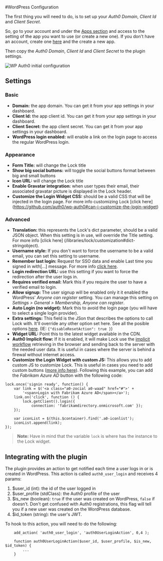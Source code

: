 #WordPress Configuration

The first thing you will need to do, is to set up your *Auth0 Domain*, *Client Id* and *Client Secret*.

So, go to your account and under the [Apps section](@@uiURL@@/#/applications) and access to the setting of the app you want to use (or create a new one). If you don't have an account, create one [here](https://auth0.com) and the create a new app.

Then copy the *Auth0 Domain*, *Client Id* and *Client Secret* to the plugin settings.

<img src="https://cdn.auth0.com/docs/cms/wordpress/wp-auth0-initial-config.gif" alt="WP Auth0 initial configuration">


## Settings

### Basic

- **Domain:** the app domain. You can get it from your app settings in your dashboard.
- **Client Id:** the app client id. You can get it from your app settings in your dashboard.
- **Client Secret:** the app client secret. You can get it from your app settings in your dashboard.
- **WordPress login enabled:** will enable a link on the login page to access the regular WordPress login.

### Appearance

- **Form Title:** will change the Lock title
- **Show big social buttons:** will toggle the social buttons format between big and small buttons
- **Icon URL:** will change the Lock title
- **Enable Gravatar integration:** when user types their email, their associated gravatar picture is displayed in the Lock header.
- **Customize the Login Widget CSS:** should be a valid CSS that will be injected in the login page. For more info customizing Lock [click here] (https://github.com/auth0/wp-auth0#can-i-customize-the-login-widget)

### Advanced

- **Translation:** this represents the Lock's dict parameter, should be a valid JSON object. When this setting is in use, will override the Title setting. For more info [click here] (/libraries/lock/customization#dict-stringobject).
- **Username style:** If you don't want to force the username to be a valid email, you can set this setting to username.
- **Remember last login:** Request for SSO data and enable Last time you signed in with[...] message. For more info [click here](/libraries/lock/customization#rememberlastlogin-boolean).
- **Login redirection URL:** use this setting if you want to force the redirection after the user logs in.
- **Requires verified email:** Mark this if you require the user to have a verified email to login.
- **Allow signup:** The user signup will be enabled only it it enabled the WordPress' *Anyone can register* setting. You can manage this setting on *Settings > General > Membership, Anyone can register*.
- **Auto Login (no widget):** Mark this to avoid the login page (you will have to select a single login provider).
- **Extra settings:** This field is the JSon that describes the options to call Lock with. It'll override any other option set here. See all the posible options [here](/libraries/lock/customization). (IE: `{"disableResetAction": true }`)
- **Widget URL:** Point this to the latest widget available in the CDN.
- **Auth0 Implicit flow:** If it is enabled, it will make Lock use the [implicit workflow](https://auth0.com/docs/protocols#5) retrieving in the browser and sending back to the server with the needed user data. It is useful in cases where the server is behind a firewal without internet access.
- **Customize the Login Widget with custom JS:** This allows you to add custom JS to customize Lock. This is useful in cases you need to add custom buttons ([more info here](https://auth0.com/docs/hrd#3)). Following this example, you can add the *Fabrikam Azure AD* button with the following code:

```
lock.once('signin ready', function() {
    var link = $('<a class="a0-zocial a0-waad" href="#">' +
        '<span>Login with Fabrikam Azure AD</span></a>');
    link.on('click', function () {
        lock.getClient().login({
            connection: 'fabrikamdirectory.onmicrosoft.com' });
    });

    var iconList = $(this.$container).find('.a0-iconlist');
    iconList.append(link);
});
```

>**Note:** Have in mind that the variable `lock` is where has the instance to the Lock widget.

## Integrating with the plugin

The plugin provides an action to get notified each time a user logs in or is created in WordPress. This action is called `auth0_user_login` and receives 4 params:
1. $user_id (int): the id of the user logged in
2. $user_profile (stdClass): the Auth0 profile of the user
3. $is_new (boolean): `true` if the user was created on WordPress, `false` if doesn't. Don't get confused with Auth0 registrations, this flag will tell you if a new user was created on the WordPress database.
4. $id_token (string): the user's JWT.

To hook to this action, you will need to do the following:
```
    add_action( 'auth0_user_login', 'auth0UserLoginAction', 0,4 ); 

    function auth0UserLoginAction($user_id, $user_profile, $is_new, $id_token) {
        ...
    }
```


